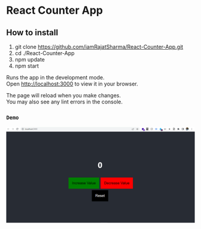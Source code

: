 # React Counter App

## How to install

1. git clone https://github.com/iamRajatSharma/React-Counter-App.git
2. cd ./React-Counter-App
3. npm update
4. npm start

Runs the app in the development mode.\
Open [http://localhost:3000](http://localhost:3000) to view it in your browser.

The page will reload when you make changes.\
You may also see any lint errors in the console.

### `Demo`

<img src="demo.png">